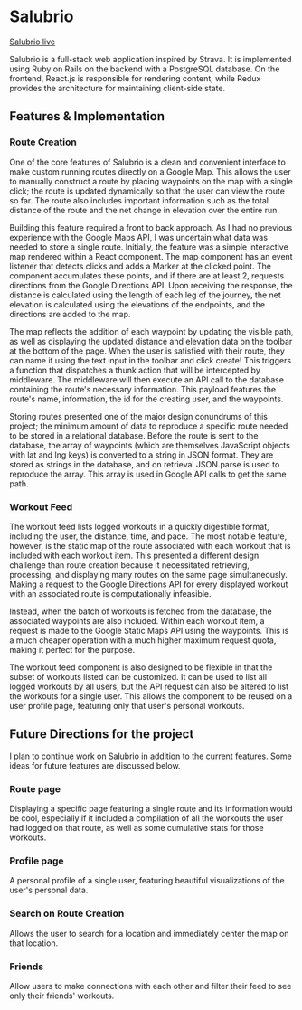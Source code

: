 # Salubrio

[Salubrio live](https://salubrio.herokuapp.com)

Salubrio is a full-stack web application inspired by Strava. It is implemented using Ruby on Rails on the backend with a PostgreSQL database. On the frontend, React.js is responsible for rendering content, while Redux provides the architecture for maintaining client-side state.

## Features & Implementation

### Route Creation

One of the core features of Salubrio is a clean and convenient interface to make custom running routes directly on a Google Map. This allows the user to manually construct a route by placing waypoints on the map with a single click; the route is updated dynamically so that the user can view the route so far. The route also includes important information such as the total distance of the route and the net change in elevation over the entire run.

Building this feature required a front to back approach. As I had no previous experience with the Google Maps API, I was uncertain what data was needed to store a single route. Initially, the feature was a simple interactive map rendered within a React component. The map component has an event listener that detects clicks and adds a Marker at the clicked point. The component accumulates these points, and if there are at least 2, requests directions from the Google Directions API. Upon receiving the response, the distance is calculated using the length of each leg of the journey, the net elevation is calculated using the elevations of the endpoints, and the directions are added to the map.

The map reflects the addition of each waypoint by updating the visible path, as well as displaying the updated distance and elevation data on the toolbar at the bottom of the page. When the user is satisfied with their route, they can name it using the text input in the toolbar and click create! This triggers a function that dispatches a thunk action that will be intercepted by middleware. The middleware will then execute an API call to the database containing the route's necessary information. This payload features the route's name, information, the id for the creating user, and the waypoints.

Storing routes presented one of the major design conundrums of this project; the minimum amount of data to reproduce a specific route needed to be stored in a relational database. Before the route is sent to the database, the array of waypoints (which are themselves JavaScript objects with lat and lng keys) is converted to a string in JSON format. They are stored as strings in the database, and on retrieval JSON.parse is used to reproduce the array. This array is used in Google API calls to get the same path.

### Workout Feed

The workout feed lists logged workouts in a quickly digestible format, including the user, the distance, time, and pace. The most notable feature, however, is the static map of the route associated with each workout that is included with each workout item. This presented a different design challenge than route creation because it necessitated retrieving, processing, and displaying many routes on the same page simultaneously. Making a request to the Google Directions API for every displayed workout with an associated route is computationally infeasible.

Instead, when the batch of workouts is fetched from the database, the associated waypoints are also included. Within each workout item, a request is made to the Google Static Maps API using the waypoints. This is a much cheaper operation with a much higher maximum request quota, making it perfect for the purpose.

The workout feed component is also designed to be flexible in that the subset of workouts listed can be customized. It can be used to list all logged workouts by all users, but the API request can also be altered to list the workouts for a single user. This allows the component to be reused on a user profile page, featuring only that user's personal workouts.

## Future Directions for the project

I plan to continue work on Salubrio in addition to the current features. Some ideas for future features are discussed below.

### Route page

Displaying a specific page featuring a single route and its information would be cool, especially if it included a compilation of all the workouts the user had logged on that route, as well as some cumulative stats for those workouts.

### Profile page

A personal profile of a single user, featuring beautiful visualizations of the user's personal data.

### Search on Route Creation

Allows the user to search for a location and immediately center the map on that location.

### Friends

Allow users to make connections with each other and filter their feed to see only their friends' workouts.
